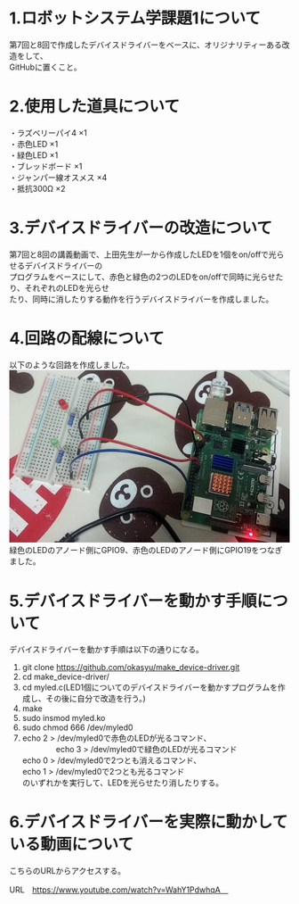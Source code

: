 # 1.ロボットシステム学課題1について
第7回と8回で作成したデバイスドライバーをベースに、オリジナリティーある改造をして、<br>
GitHubに置くこと。

# 2.使用した道具について
・ラズベリーパイ4 ×1 <br>
・赤色LED ×1 <br>
・緑色LED ×1 <br>
・ブレッドボード ×1 <br>
・ジャンパー線オスメス ×4 <br>
・抵抗300Ω ×2 

# 3.デバイスドライバーの改造について
第7回と8回の講義動画で、上田先生が一から作成したLEDを1個をon/offで光らせるデバイスドライバーの<br>
プログラムをベースにして、赤色と緑色の2つのLEDをon/offで同時に光らせたり、それぞれのLEDを光らせ<br>
たり、同時に消したりする動作を行うデバイスドライバーを作成しました。

# 4.回路の配線について
以下のような回路を作成しました。<br>
![画像名](https://github.com/okasyu/test/blob/main/%E5%86%99%E7%9C%9F2.jpg)<br>
緑色のLEDのアノード側にGPIO9、赤色のLEDのアノード側にGPIO19をつなぎました。

# 5.デバイスドライバーを動かす手順について 
デバイスドライバーを動かす手順は以下の通りになる。<br>
1. git clone https://github.com/okasyu/make_device-driver.git  <br>
2. cd make_device-driver/ <br> 
3. cd myled.c(LED1個についてのデバイスドライバーを動かすプログラムを作成し、その後に自分で改造を行う。)<br>
4. make <br>
5. sudo insmod myled.ko <br>
6. sudo chmod 666 /dev/myled0 <br>
7. echo 2 > /dev/myled0で赤色のLEDが光るコマンド、 <br>　　
    　　echo 3 > /dev/myled0で緑色のLEDが光るコマンド <br>
    echo 0 > /dev/myled0で2つとも消えるコマンド、  <br>
    echo 1 > /dev/myled0で2つとも光るコマンド <br>
    のいずれかを実行して、LEDを光らせたり消したりする。
  
# 6.デバイスドライバーを実際に動かしている動画について
こちらのURLからアクセスする。

URL　https://www.youtube.com/watch?v=WahY1PdwhqA　
 





